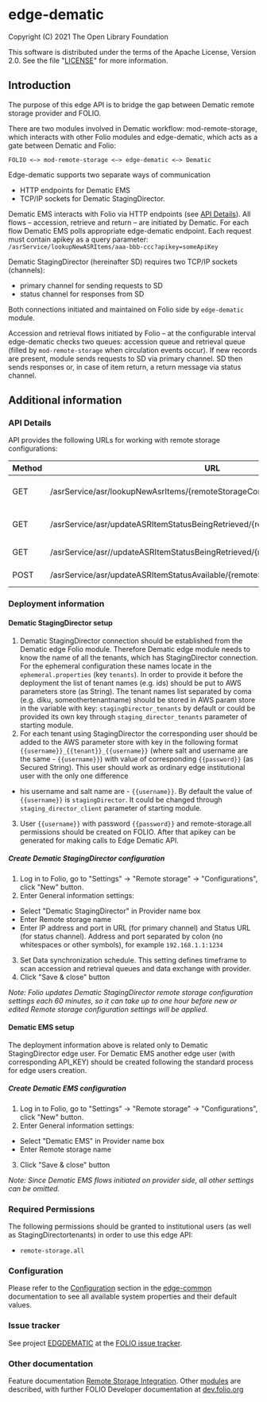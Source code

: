 # edge-dematic

Copyright (C) 2021 The Open Library Foundation

This software is distributed under the terms of the Apache License,
Version 2.0. See the file "[LICENSE](LICENSE)" for more information.

## Introduction
The purpose of this edge API is to bridge the gap between Dematic remote storage provider and FOLIO.

There are two modules involved in Dematic workflow: mod-remote-storage, which interacts with other Folio modules and edge-dematic, which acts as a gate between Dematic and Folio:

`FOLIO <–> mod-remote-storage <–> edge-dematic <–> Dematic`

Edge-dematic supports two separate ways of communication 
* HTTP endpoints for Dematic EMS 
* TCP/IP sockets for Dematic StagingDirector. 

Dematic EMS interacts with Folio via HTTP endpoints (see [API Details](#api-details)). All flows – accession, retrieve and return – are initiated by Dematic. For each flow Dematic EMS polls appropriate edge-dematic endpoint. Each request must contain apikey as a query parameter: `/asrService/lookupNewASRItems/aaa-bbb-ccc?apikey=someApiKey`

Dematic StagingDirector (hereinafter SD) requires two TCP/IP sockets (channels):
* primary channel for sending requests to SD
* status channel for responses from SD 

Both connections initiated and maintained on Folio side by `edge-dematic` module. 

Accession and retrieval flows initiated by Folio – at the configurable interval edge-dematic checks two queues: accession queue and retrieval queue (filled by `mod-remote-storage` when circulation events occur). If new records are present, module sends requests to SD via primary channel. SD then sends responses or, in case of item return, a return message via status channel.

## Additional information

### API Details
API provides the following URLs for working with remote storage configurations:

| Method | URL| Description | 
|---|---|---|
| GET | /asrService/asr/lookupNewAsrItems/{remoteStorageConfigurationId}  | The polling API for accessions |
| GET | /asrService/asr/updateASRItemStatusBeingRetrieved/{remoteStorageConfigurationId} | The polling API for retrievals |
| GET | /asrService/asr//updateASRItemStatusBeingRetrieved/{remoteStorageConfigurationId} | The API for retrieve |
| POST | /asrService/asr/updateASRItemStatusAvailable/{remoteStorageConfigurationId} | The API for return |

### Deployment information
#### Dematic StagingDirector setup
1. Dematic StagingDirector connection should be established from the Dematic edge Folio module. Therefore Dematic edge module 
needs to know the name of all the tenants, which has StagingDirector connection. For the ephemeral configuration these names locate in the
`ephemeral.properties` (key `tenants`). In order to provide it before the deployment the list of tenant names (e.g. ids) should be put to AWS parameters store (as String). The tenant names list separated by 
coma (e.g. diku, someothertenantname) should be stored in AWS param store in the variable with 
key: `stagingDirector_tenants` by default or could be provided its own key through `staging_director_tenants` parameter of starting module. 
2. For each tenant using StagingDirector the corresponding user should be added 
to the AWS parameter store with key in the following format `{{username}}_{{tenant}}_{{username}}` (where salt and username are the same - `{{username}}`) with value of corresponding `{{password}}` (as Secured String). 
This user should work as ordinary edge institutional user with the only one difference 
- his username and salt name are - `{{username}}`. 
 By default the value of `{{username}}` is `stagingDirector`. It could be changed through `staging_director_client` parameter of starting module.
3. User `{{username}}` with password `{{password}}` and remote-storage.all permissions should be created on FOLIO. After that apikey can
be generated for making calls to Edge Dematic API.

##### Create Dematic StagingDirector configuration
1. Log in to Folio, go to "Settings" -> "Remote storage" -> "Configurations", click "New" button.
2. Enter General information settings:
* Select "Dematic StagingDirector" in Provider name box
* Enter Remote storage name
* Enter IP address and port in URL (for primary channel) and Status URL (for status channel). Address and port separated by colon (no whitespaces or other symbols), for example `192.168.1.1:1234`
3. Set Data synchronization schedule. This setting defines timeframe to scan accession and retrieval queues and data exchange with provider.
4. Click "Save & close" button

*Note: Folio updates Dematic StagingDirector remote storage configuration settings each 60 minutes, so it can take up to one hour before new or edited Remote storage configuration settings will be applied.*   

#### Dematic EMS setup
The deployment information above is related only to Dematic StagingDirector edge user. For Dematic EMS another edge user (with corresponding API_KEY) should be created following the standard process for edge users creation.

##### Create Dematic EMS configuration
1. Log in to Folio, go to "Settings" -> "Remote storage" -> "Configurations", click "New" button.
2. Enter General information settings:
* Select "Dematic EMS" in Provider name box
* Enter Remote storage name
3. Click "Save & close" button

*Note: Since Dematic EMS flows initiated on provider side, all other settings can be omitted.*

### Required Permissions
The following permissions should be granted to institutional users (as well as StagingDirectortenants) in order to use this edge API:
- `remote-storage.all`

### Configuration
Please refer to the [Configuration](https://github.com/folio-org/edge-common/blob/master/README.md#configuration) section in the [edge-common](https://github.com/folio-org/edge-common/blob/master/README.md) documentation to see all available system properties and their default values.

### Issue tracker
See project [EDGDEMATIC](https://issues.folio.org/browse/EDGDEMATIC)
at the [FOLIO issue tracker](https://dev.folio.org/guidelines/issue-tracker).

### Other documentation
Feature documentation [Remote Storage Integration](https://wiki.folio.org/display/DD/Remote+storages+integration).
Other [modules](https://dev.folio.org/source-code/#server-side) are described,
with further FOLIO Developer documentation at
[dev.folio.org](https://dev.folio.org/)
